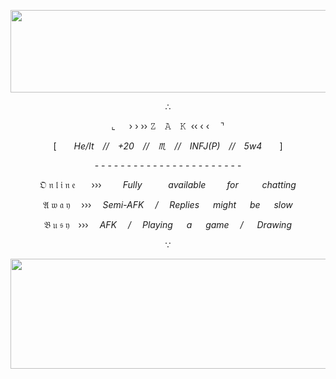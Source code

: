 

<div align="center">
   <p style="text-align:center"><img height="132" width="565" src="https://i.postimg.cc/rwN6CX04/zeggzv.png" /> </p><p style="text-align:center">∴</p><p style="text-align:center"> ⌞   › › ›› 𝚉 𝙰 𝙺  ‹‹ ‹ ‹  ⌝ </p><p style="text-align:center">[  <em>He/It</em> <em>//</em> <em>+20</em> <em>//</em> <em>♏︎</em> <em>//</em> <em>INFJ(P)</em> <em>//</em> <em>5w4</em>  ] </p><p style="text-align:center">- - - - - - - - - - - - - - - - - - - - - - -</p><p style="text-align:center">𝔒 𝔫 𝔩 𝔦 𝔫 𝔢     ›››      <em>Fully     </em>    <em>available </em>     <em>for  </em>     <em>chatting</em></p><p style="text-align:center"> 𝔄 𝔴 𝔞 𝔶  ›››  <em>Semi-AFK</em>  <em>/</em>  <em>Replies</em>   <em>might</em>   <em>be</em>   <em>slow</em> </p><p style="text-align:center">𝔅 𝔲 𝔰 𝔶 ›››  <em>AFK </em> <em>/</em>  <em>Playing</em>   <em>a</em>   <em>game</em>  <em>/</em>   <em>Drawing</em></p><p style="text-align:center"></p><p style="text-align:center"> ∵ </p><p style="text-align:center"><img height="176" width="563" src="https://i.postimg.cc/NFcq7J0L/erggehh.png" /></p>
  
</div>
